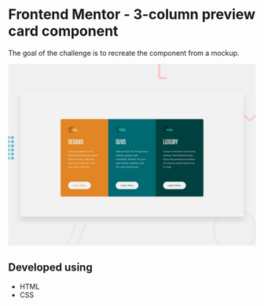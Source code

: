 # Frontend Mentor - 3-column preview card component
The goal of the challenge is to recreate the component from a mockup.

![Design preview for the 3-column preview card component coding challenge](./design/desktop-preview.jpg)

## Developed using
- HTML
- CSS

